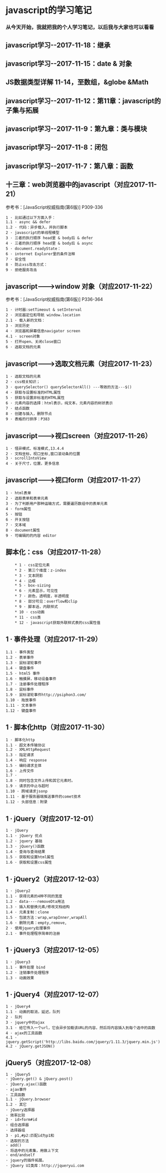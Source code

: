 # javascript的学习笔记

### 从今天开始，我就把我的个人学习笔记，以后我与大家也可以看看

## javascript学习--2017-11-18：继承
## javascript学习--2017-11-15：date & 对象
## JS数据类型详解 11-14，至数组，&globe  &Math
## javascript学习--2017-11-12：第11章：javascript的子集与拓展
## javascript学习--2017-11-9：第九章：类与模块
## javascript学习--2017-11-8：闭包
## javascript学习--2017-11-7：第八章：函数

## 十三章：web浏览器中的javascript（对应2017-11-21）
参考书：[JavaScript权威指南(第6版)] P309-336
```
1 · 比如通过以下方面入手：
1.1 · async && defer
1.2 · 代码：异步载入，并执行脚本
2 · javascript的单线程模型
3 · 三者的执行顺序 head里 & body后 & defer
4 · 三者的执行顺序 head里 & body后 & async
5 · document.readyState：
6 · internet Explorer里的条件注释
7 · 安全性
8 · 防止xss攻击方式：
9 · 拒绝服务攻击
```
## javascript--->window 对象（对应2017-11-22）
参考书：[JavaScript权威指南(第6版)] P336-364
```
1 · 计时器:setTimeout & setInterval
2 · 浏览器定位和导航 window.location
2.1 · 载入新的文档：
3 · 浏览历史
4 · 浏览器和屏幕信息navigator screen
4.1 · screen对象
5 · 打开open、关闭close窗口
6 · 选取文档的元素
```

## javascript--->选取文档元素（对应2017-11-23）
```
1 · 选取文档的元素
2 · css相关知识；
3 · querySelector() querySelectorAll() ---等效的方法---$()
4 · 获取与设置标准的HTML属性
5 · 获取与设置非标准的HTML属性
6 · 元素内容的选择：html表示，纯文本，元素内容的树状表示
7 · 结点函数
8 · 创建与插入，删除节点
9 · 表格的行排序：P383
```
## javascript--->视口screen（对应2017-11-26）
```
1 · 怪异模式、标准模式,13.4.4
2 · 文档坐标，视口坐标,窗口滚动条的位置
3 · scrollIntoView
4 · 关于尺寸，位置，更多信息
```
## javascript--->视口form（对应2017-11-27）
```
1 · html表单
2 · 选取表单和表单元素
3 · 为了判断用户那种运输方式，需要遍历数组中的表单元素
4 · form属性
5 · 按钮
6 · 开关按钮
7 · 文本域
8 · document属性
9 · 可编辑的的内容 editor
```

## 脚本化：css（对应2017-11-28）
```
	* 1 · css定位元素
	* 2 · 第三个维度：z-index
	* 3 · 文本阴影
	* 4 · 边框
	* 5 · box-sizing
	* 6 · 元素显示，可见性
	* 7 · 颜色，透明度，半透明度
	* 8 · 部分可见：overflow和clip
	* 9 · 脚本话，内联样式
	* 10 · css动画
	* 11 · css类
	* 12 · javascript获取外联样式表的css属性值
```
##  1 · 事件处理（对应2017-11-29）
```
1.1 · 事件类型
1.2 · 表单事件
1.3 · 鼠标滚轮事件
1.4 · 键盘事件
1.5 · html5 事件
1.6 · 触摸屏，移动设备事件
1.7 · 注册事件处理程序
1.8 · 鼠标事件
1.9 · 鼠标滚轮事件http://psiphon3.com/
1.10 · 拖放事件
1.11 · 文本事件
1.12 · 键盘事件
```
##  1 · 脚本化http（对应2017-11-30）
```
1 · 脚本化http
1.1 · 超文本传输协议
1.2 · XMLHttpRequest
1.3 · 指定请求
1.4 · 响应 response
1.5 · 编码请求主体
1.6 · 上传文件
1.7 ·
1.8 · 同时包含文件上传和其它元素时。
1.9 · 请求的中止与超时
1.10 · 跨域请求jsonp
1.11 · 基于服务器端推送事件的comet技术
1.12 · 头部信息：附录
```
##  1 · jQuery（对应2017-12-01）
```
1 · jQuery
1.1 · jQuery 优点
1.2 · jquery 基础
1.3 · jQuery()函数
1.4 · 查询与查询结果
1.5 · 获取和设置html属性
1.6 · 获取和设置css属性
```
##  1 · jQuery2（对应2017-12-03）
```
1 · jQuery2
1.1 · 获得元素的4种不同的宽度
1.2 · data----removeDta用法
1.3 · 插入和替换元素/修改文档结构
1.4 · 元素复制：clone
1.5 · 包装方法：wrap,wrapInner,wrapAll
1.6 · 删除元素：empty,remove,
2 · 使用jquery处理事件
2.1 · 事件处理程序简单的注册

```
##  1 · jQuery3（对应2017-12-05）
```
1 · jQuery3
1.1 · 事件处理 bind
1.2 · 注销事件处理程序
1.3 · 动画效果
```
##  1 · jQuery4（对应2017-12-07）
```
1 · jQuery4
1.1 · 动画的取消，延迟，队列
2 · 队列
3 · jquery中的ajax
3.1 · 给它传入一个url，它会异步加载该URL的内容，然后将内容插入到每个选中的函数
4 · ajax的工具函数
4.1 · jquery.getScript('http://libs.baidu.com/jquery/1.11.3/jquery.min.js')
4.2 · jQuery.getJSON()
```
##   jQuery5（对应2017-12-08）

```
1 · jQuery5
· jQuery.get() & jQuery.post()
· jQuery.ajax()函数
· ajax事件
· 工具函数
1.1 · jQuery.browser
1.2 · 其它
· jQuery选择器
· 效率比较
2 · id>form#id
· 组合选择器
· 选择器组
3 · p1,#p2:匹配id为p1和
· 选取的方法
· add()
· 将选中的元素集，用做上下文
· end/andself
· jquery的插件拓展。
· jQuery UI类库：http://jqueryui.com
```